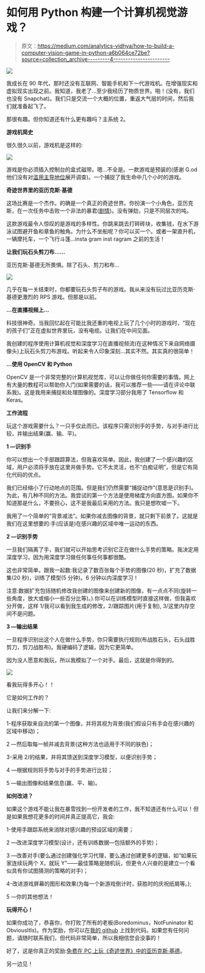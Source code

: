 # 如何用 Python 构建一个计算机视觉游戏？

> 原文：<https://medium.com/analytics-vidhya/how-to-build-a-computer-vision-game-in-python-a6b064ce72be?source=collection_archive---------4----------------------->

![](img/87997719194dd5787041dde2aa37cd77.png)

我成长在 90 年代，那时还没有互联网、智能手机和下一代游戏机。在增强现实和虚拟现实出现之前。我知道，我老了…至少我经历了物质世界。啪！(没有，我们也没有 Snapchat)。我们只是交流一个大概的位置，重返大气层的时间，然后我们就准备起飞了。

那很有趣。但你知道还有什么更有趣吗？主系统 2。

**游戏机简史**

很久很久以前，游戏机是这样的:

![](img/3dae14bbb300af3d6c4144d1de77bf6e.png)

游戏是你必须插入控制台的盒式磁带。嗯…不全是。一款游戏是预装的(感谢 G.od 他们没有对[滥用主导地位](https://www.ft.com/content/56ae8282-89d7-11e8-b18d-0181731a0340)展开调查)。一个捕捉了我生命中几个小时的游戏。

**奇迹世界里的亚历克斯·基德**

这场比赛是一个杰作。的确是一个真正的奇迹世界。你扮演一个小角色，亚历克斯，在一次任务中击败一个非法的暴君([剧情](https://en.wikipedia.org/wiki/Alex_Kidd_in_Miracle_World))。没有弹劾，只是不同层次的吨。

这款游戏最令人惊叹的是游戏的多样性。你跳来跳去打碎砖块，收集钱，在水下游泳试图避开鱼和章鱼的触角。为什么不坐船呢？你可以买一个。或者一架直升机，一辆摩托车，一个飞行斗篷…insta gram inst ragram 之前的生活！

**让我们玩石头剪刀布……**

亚历克斯·基德无所畏惧。除了石头、剪刀和布…

![](img/bd1db97aa6f93ede159786dbc563d535.png)

几乎在每一关结束时，你都要玩石头剪子布的游戏。我从来没有玩过比亚历克斯·基德更激烈的 RPS 游戏。但那是以前。

**…在直播视频上…**

科技很神奇。当我回忆起在可能比我还重的电视上玩了几个小时的游戏时，“现在的孩子们”正在虚拟世界里玩，没有电缆。让我们在中间见面。

我创建的程序使用计算机视觉和深度学习在直播视频流(在这种情况下来自网络摄像头)上玩石头剪刀布游戏。听起来令人印象深刻…其实不然。其实真的很简单！

**…使用 OpenCV 和 Python**

OpenCV 是一个非常完整的计算机视觉库，可以让你做任何你需要的事情。网上有大量的教程可以帮助你入门(如果需要的话，我可以推荐一些——请在评论中联系我)。这是我用来捕捉和处理图像的。深度学习部分我用了 Tensorflow 和 Keras。

**工作流程**

玩这个游戏需要什么？一只手仅此而已。该程序只需识别手的手势，与对手进行比较，并输出结果(赢、输、平)。

**1 —识别手**

你可以想出一个手部跟踪算法，但我喜欢简单。因此，我创建了一个感兴趣的区域，用户必须将手放在这里并做手势。它不太灵活，也不“白痴证明”，但是它有简化代码的优点。

我们已经缩小了行动地点的范围。但是我们仍然需要“捕捉动作”(意思是识别手)。为此，有几种不同的方法。我尝试的第一个方法是使用梯度方向直方图。如果你不知道那是什么，不要担心，这不是我最后采用的方法。我只是想吹嘘一下。

我用了一个简单的“背景减法”。如果你减去图像的背景，就只剩下前景了。这就是我们在这里想要的:手(应该是)在感兴趣的区域中唯一运动的东西。

**2 —识别手势**

一旦我们隔离了手，我们就可以开始思考识别它正在做什么手势的策略。我决定用深度学习，因为用深度学习做任何事任何事都很酷。

这也非常简单。跟我一起数:我记录了数百张每个手势的图像(20 秒)，扩充了数据集(20 秒)，训练了模型(5 分钟)。6 分钟以内深度学习！

注意:数据扩充包括随机修改我创建的图像来创建新的图像，有一点点不同(旋转一些角度，放大或缩小一些百分比等)。).你可以在训练模型时直接这样做，但我喜欢分开做，这样 1/我可以看到我生成的修改，2/跟踪图片(用于复制), 3/这里内存空间不是问题。

**3 —输出结果**

一旦程序识别出这个人在做什么手势，你只需要执行规则(布战胜石头，石头战胜剪刀，剪刀战胜布)。我硬编码了逻辑，因为它更简单。

因为没人愿意和我玩，所以我模拟了一个对手。最后，这就是你得到的。

![](img/a98141ee816ab885b9c311823d65a42d.png)

看我玩得多开心！！

它是如何工作的？

让我们来分解一下:

1-程序获取来自流的第一个图像，并将其视为背景(我们假设只有手会在感兴趣的区域中移动)；

2 —然后取每一帧并减去背景(这种方法也适用于不同的肤色)；

3-采用 2/的结果，并将其馈送到深度学习模型，以便识别手势；

4 —根据规则将手势与对手的手势进行比较；

5 —输出图像和结果信息(赢、平、输)。

**如何改进？**

如果这个游戏不能让我在暴雪找到一份开发者的工作，我不知道还有什么可以！但是如果我想花更多的时间并真正提高它，我会:

1-使用手跟踪系统来消除对感兴趣的预设区域的需要；

2 —改进深度学习模型(设计，还有训练数据—包括额外的手势)；

3 —改善对手(要么通过创建强化学习代理，要么通过创建更多的逻辑，如“如果玩家连续玩两个 X，就玩 Y”——最佳策略是随机玩，但更令人兴奋的是建立一个看似具有你试图猜测的策略的对手)；

4-改进游戏屏幕的图形和效果(为每一个新游戏倒计时，获胜时的庆祝纸屑等。);

5 —你的其他想法！

**玩得开心！**

如果你成功了，恭喜你，你打败了所有的老板(Boredominus，NotFuninator 和 ObviousItIs)。作为奖励，你可以在[我的 github](https://github.com/Enoooooormous/rock_paper_scissors) 上找到代码。如果您有任何问题，请随时联系我们，但代码非常简单，所以我相信您会没事的！

好了，这是你真正的奖励:[免费在 PC 上玩《奇迹世界》中的亚历克斯·基德](https://www.retrogames.cz/play_170-SegaMS.php?language=EN)。

另一边见！